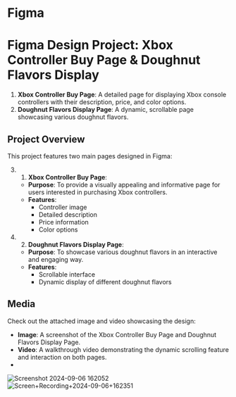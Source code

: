 # Figma 
# Figma Design Project: Xbox Controller Buy Page & Doughnut Flavors Display
1. **Xbox Controller Buy Page**: A detailed page for displaying Xbox console controllers with their description, price, and color options.
2. **Doughnut Flavors Display Page**: A dynamic, scrollable page showcasing various doughnut flavors.

## Project Overview
This project features two main pages designed in Figma:

3. 1. **Xbox Controller Buy Page**:
   - **Purpose**: To provide a visually appealing and informative page for users interested in purchasing Xbox controllers.
   - **Features**:
     - Controller image
     - Detailed description
     - Price information
     - Color options

4. 2. **Doughnut Flavors Display Page**:
   - **Purpose**: To showcase various doughnut flavors in an interactive and engaging way.
   - **Features**:
     - Scrollable interface
     - Dynamic display of different doughnut flavors
    
## Media
Check out the attached image and video showcasing the design:

- **Image**: A screenshot of the Xbox Controller Buy Page and Doughnut Flavors Display Page.
- **Video**: A walkthrough video demonstrating the dynamic scrolling feature and interaction on both pages.
- 
![Screenshot 2024-09-06 162052](https://github.com/user-attachments/assets/836284df-b3b6-4556-a711-b3153999ab3d)
![Screen+Recording+2024-09-06+162351](https://github.com/user-attachments/assets/b04c27d4-c0f1-47dd-8bc0-7aa38eeeb340)

